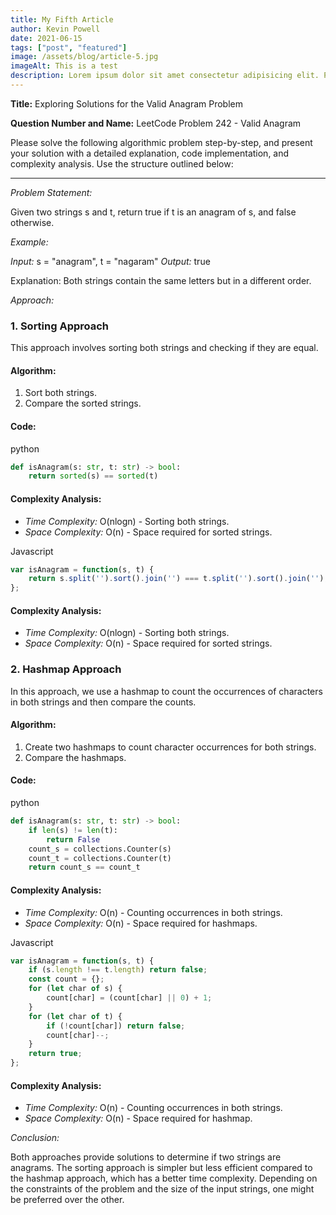 ```yaml
---
title: My Fifth Article
author: Kevin Powell
date: 2021-06-15
tags: ["post", "featured"]
image: /assets/blog/article-5.jpg
imageAlt: This is a test
description: Lorem ipsum dolor sit amet consectetur adipisicing elit. Perferendis accusantium sit illo neque rem omnis quaerat, nam similique vitae delectus ad magni vel quo maxime, magnam placeat. Reprehenderit, distinctio aliquam?
---
```


**Title:** Exploring Solutions for the Valid Anagram Problem

**Question Number and Name:** LeetCode Problem 242 - Valid Anagram

Please solve the following algorithmic problem step-by-step, and present your solution with a detailed explanation, code implementation, and complexity analysis. Use the structure outlined below:

---

*Problem Statement:*

Given two strings s and t, return true if t is an anagram of s, and false otherwise.

*Example:*

*Input:*
s = "anagram", t = "nagaram"
*Output:*
true

Explanation: 
Both strings contain the same letters but in a different order.

*Approach:*

### 1. Sorting Approach

This approach involves sorting both strings and checking if they are equal.

#### Algorithm:

1. Sort both strings.
2. Compare the sorted strings.

#### Code:

python
```python
def isAnagram(s: str, t: str) -> bool:
    return sorted(s) == sorted(t)
```

#### Complexity Analysis:

- *Time Complexity:* O(nlogn) - Sorting both strings.
- *Space Complexity:* O(n) - Space required for sorted strings.

Javascript
```javascript
var isAnagram = function(s, t) {
    return s.split('').sort().join('') === t.split('').sort().join('');
};
```

#### Complexity Analysis:

- *Time Complexity:* O(nlogn) - Sorting both strings.
- *Space Complexity:* O(n) - Space required for sorted strings.

### 2. Hashmap Approach

In this approach, we use a hashmap to count the occurrences of characters in both strings and then compare the counts.

#### Algorithm:

1. Create two hashmaps to count character occurrences for both strings.
2. Compare the hashmaps.

#### Code:

python
```python
def isAnagram(s: str, t: str) -> bool:
    if len(s) != len(t):
        return False
    count_s = collections.Counter(s)
    count_t = collections.Counter(t)
    return count_s == count_t
```

#### Complexity Analysis:

- *Time Complexity:* O(n) - Counting occurrences in both strings.
- *Space Complexity:* O(n) - Space required for hashmaps.

Javascript
```javascript
var isAnagram = function(s, t) {
    if (s.length !== t.length) return false;
    const count = {};
    for (let char of s) {
        count[char] = (count[char] || 0) + 1;
    }
    for (let char of t) {
        if (!count[char]) return false;
        count[char]--;
    }
    return true;
};
```

#### Complexity Analysis:

- *Time Complexity:* O(n) - Counting occurrences in both strings.
- *Space Complexity:* O(n) - Space required for hashmap.

*Conclusion:*

Both approaches provide solutions to determine if two strings are anagrams. The sorting approach is simpler but less efficient compared to the hashmap approach, which has a better time complexity. Depending on the constraints of the problem and the size of the input strings, one might be preferred over the other.